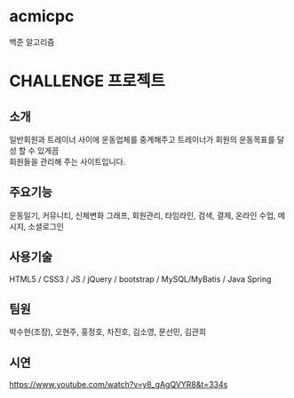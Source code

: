 # acmicpc
백준 알고리즘

# CHALLENGE 프로젝트

## 소개
일반회원과 트레이너 사이에 운동업체를 중계해주고 트레이너가 회원의 운동목표를 달성 할 수 있게끔<br>
회원들을 관리해 주는 사이트입니다.

## 주요기능
운동일기, 커뮤니티, 신체변화 그래프, 회원관리, 타임라인, 검색, 결제, 온라인 수업, 메시지, 소셜로그인

## 사용기술
HTML5 / CSS3 / JS / jQuery / bootstrap / MySQL/MyBatis / Java Spring

## 팀원
박수현(조장), 오현주, 홍정호, 차진호, 김소영, 문선민, 김관희

## 시연
https://www.youtube.com/watch?v=y8_gAgQVYR8&t=334s
